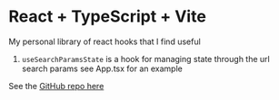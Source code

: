 # React + TypeScript + Vite

My personal library of react hooks that I find useful

1. `useSearchParamsState` is a hook for managing state through the url search params see App.tsx for an example

See the [GitHub repo here](https://github.com/CrowBe/react-hooks-library)